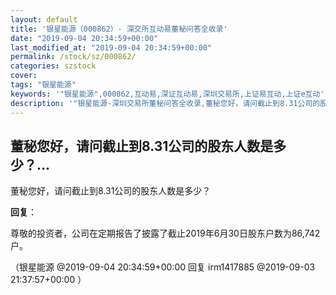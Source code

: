 ```yaml
---
layout: default
title: '银星能源（000862）- 深交所互动易董秘问答全收录'
date: "2019-09-04 20:34:59+00:00"
last_modified_at: "2019-09-04 20:34:59+00:00"
permalink: /stock/sz/000862/
categories: szstock
cover: 
tags: "银星能源"
keywords: '"银星能源",000862,互动易,深证互动易,深圳交易所,上证易互动,上证e互动'
description: '"银星能源-深圳交易所董秘问答全收录,董秘您好，请问截止到8.31公司的股东人数是多少？"'
---
```


## 董秘您好，请问截止到8.31公司的股东人数是多少？...

董秘您好，请问截止到8.31公司的股东人数是多少？

**回复**：

尊敬的投资者，公司在定期报告了披露了截止2019年6月30日股东户数为86,742户。 

（银星能源  @2019-09-04 20:34:59+00:00 回复 irm1417885  @2019-09-03 21:37:57+00:00 ）

